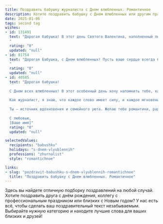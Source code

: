 ```yaml
---
title: Поздравить бабушку журналиста с Днем влюбленных. Романтичное
description: Хотите поздравить бабушку с Днем влюбленных или другим праздником? Наш ИИ создаст незабываемое поздравление, а вы обязательно выделитесь среди других.  
date: 2025-01-06
tags: second tag
wishes:
- id: 131491
  text: "Дорогая бабушка! В этот день Святого Валентина, наполненный любовью и нежностью, хочу пожелать Вам океан романтических чувств, ярких эмоций и безграничного счастья! Пусть Ваше сердце всегда будет согрето теплом любви, а душа – полна вдохновения, как прекрасные статьи, которые Вы создавали на протяжении своей блестящей карьеры журналиста.  Пусть этот день станет ещё одной прекрасной главой в Вашей удивительной истории любви к жизни!
  "
  rating: "0"
  updated: "null"
- id: 81754
  text: "Дорогая Бабушка, с Днем влюбленных! Пусть ваше сердце всегда будет переполнено любовью – к близким, к жизни, к своей профессии журналиста, которая по праву считается романтичной. Желаю вам множество приятных моментов, улыбок и ярких эмоций! ✨ 💖
  "
  rating: "0"
  updated: "null"
- id: 40585
  text: "Дорогая бабушка!
  
  С Днем всех влюбленных! В этот особенный день хочу напомнить тебе, как ты важна для меня. Твои душевные истории и тепло сердца всегда освещали мой путь, как яркая звезда в ночном небе.
  
  Как журналист, я знаю, что каждое слово имеет силу, и каждое мгновение — значимость. Спасибо тебе за мудрость и нежность, которые ты даришь мне каждый день. Пусть в твоем сердце всегда живет любовь, как в самой красивой статье о счастье.
  
  Ты — источник вдохновения и семейного уюта. Желаю тебе романтики, радости и тепла, которые ты щедро даришь всем вокруг. Пусть этот день будет наполнен светом и счастьем, а в душе цветут самые прекрасные чувства!
  
  С любовью,
  [Ваше имя]"
  rating: "0"
  updated: "null"

selectedValues:
  recipients: "babushku"
  holidays: "s-dnem-vlyublennih"
  professions: "zhurnalist"
  style: "romantichnoe"

links:
- slug: "pozdravit-babushku-s-dnem-vlyublennih-romantichnoe"
  title: "Поздравить бабушку с Днем влюбленных. Романтичное"
---
```


Здесь вы найдете отличную подборку поздравлений на любой случай.
Хотите поздравить друга с днём рождения, коллегу с профессиональным праздником или близких с Новым годом? У нас есть всё, чтобы сделать ваш поздравительный текст незабываемым. Выбирайте нужную категорию и находите лучшие слова для ваших близких и друзей!
